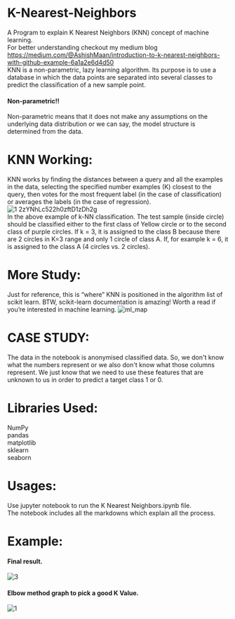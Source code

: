 # K-Nearest-Neighbors  
A Program to explain K Nearest Neighbors (KNN) concept of machine learning.<br>
For better understanding checkout my medium blog https://medium.com/@AshishMaan/introduction-to-k-nearest-neighbors-with-github-example-6a1a2e6d4d50 <br>
KNN is a non-parametric, lazy learning algorithm. Its purpose is to use a database in which the data points are separated into several classes to predict the classification of a new sample point.

#### Non-parametric!!
Non-parametric means that it does not make any assumptions on the underlying data distribution or we can say, the model structure is determined from the data.

# KNN Working:
KNN works by finding the distances between a query and all the examples in the data, selecting the specified number examples (K) closest to the query, then votes for the most frequent label (in the case of classification) or averages the labels (in the case of regression).<br>
![1 2zYNhLc522h0zftD1zDh2g](https://user-images.githubusercontent.com/56478257/88501908-804c4380-cfea-11ea-93d6-c6f07a4b0d83.png) <br>
In the above example of k-NN classification. The test sample (inside circle) should be classified either to the first class of Yellow circle or to the second class of purple circles. If k = 3, it is assigned to the class B because there are 2 circles in K=3 range and only 1 circle of class A. If, for example k = 6, it is assigned to the class A (4 circles vs. 2 circles).

# More Study:
Just for reference, this is “where” KNN is positioned in the algorithm list of scikit learn. BTW, scikit-learn documentation is amazing! Worth a read if you’re interested in machine learning.
![ml_map](https://user-images.githubusercontent.com/56478257/88502318-b0e0ad00-cfeb-11ea-985a-95c6bbfca2a1.png) <br>

# CASE STUDY:
The data in the notebook is anonymised classified data. So, we don't know what the numbers represent or we also don't know what those columns represent.
We just know that we need to use these features that are unknown to us in order to predict a target class 1 or 0.

# Libraries Used:
NumPy <br>
pandas<br>
matplotlib<br>
sklearn<br>
seaborn<br>

# Usages:
Use jupyter notebook to run the K Nearest Neighbors.ipynb file. <br>
The notebook includes all the markdowns which explain all the process. <br>

# Example:
#### Final result.
![3](https://user-images.githubusercontent.com/56478257/88502486-349a9980-cfec-11ea-89f1-b3a5ca283b81.PNG)
#### Elbow method graph to pick a good K Value.
![1](https://user-images.githubusercontent.com/56478257/88502487-36645d00-cfec-11ea-8a4b-bab62e10cb54.PNG)


